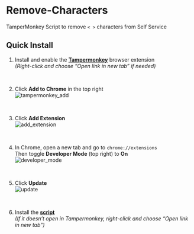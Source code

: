 # Remove-Characters  
TamperMonkey Script to remove `< >` characters from Self Service

## Quick Install

1. Install and enable the [**Tampermonkey**](https://chromewebstore.google.com/detail/tampermonkey/dhdgffkkebhmkfjojejmpbldmpobfkfo?pli=1) browser extension  
   _(Right-click and choose “Open link in new tab” if needed)_

<br>

2. Click **Add to Chrome** in the top right  
   ![tampermonkey_add](https://github.com/user-attachments/assets/609eb9c3-c655-41ed-979f-b50951fab879)

<br>

3. Click **Add Extension**  
   ![add_extension](https://github.com/user-attachments/assets/e7728665-10a2-4449-ba25-73ac43cdcdd5)

<br>

4. In Chrome, open a new tab and go to `chrome://extensions`  
   Then toggle **Developer Mode** (top right) to **On**  
   ![developer_mode](https://github.com/user-attachments/assets/c2409242-7a92-4257-8087-d230947d8599)

<br>

5. Click **Update**  
   ![update](https://github.com/user-attachments/assets/5f7357b7-bc44-4588-869b-5589c367a0ec)

<br>

6. Install the [**script**](https://raw.githubusercontent.com/bslange2/Remove-Characters/master/Desktop/remove_characters.user.js)  
   _(If it doesn’t open in Tampermonkey, right-click and choose “Open link in new tab”)_

